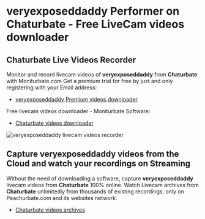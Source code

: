 # veryexposeddaddy Performer on Chaturbate - Free LiveCam videos downloader

## Chaturbate Live Videos Recorder

Monitor and record livecam videos of **veryexposeddaddy** from **Chaturbate** with Moniturbate.com
Get a premium trial for free by just and only registering with your Email address:
* [veryexposeddaddy Premium videos downloader](https://moniturbate.com/request-demo-licence-key.html)

Free livecam videos downloader - Moniturbate Software:
* [Chaturbate videos downloader](https://moniturbate.com/moniturbate-download-software.html)

![veryexposeddaddy livecam videos recorder](https://peachurnet.com/templates/moniturbate-software.png)


## Capture veryexposeddaddy videos from the Cloud and watch your recordings on Streaming

Without the need of downloading a software, capture **veryexposeddaddy** livecam videos from **Chaturbate** 100% online.
Watch Livecam archives from **Chaturbate** unlimitedly from thousands of existing recordings, only on Peachurbate.com and its websites network:
* [Chaturbate videos archives](https://peachurnet.com/)
